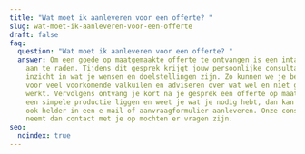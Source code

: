 ```yaml
---
title: "Wat moet ik aanleveren voor een offerte? "
slug: wat-moet-ik-aanleveren-voor-een-offerte
draft: false
faq:
  question: "Wat moet ik aanleveren voor een offerte? "
  answer: Om een goede op maatgemaakte offerte te ontvangen is een intakegesprek
    aan te raden. Tijdens dit gesprek krijgt jouw persoonlijke consultant
    inzicht in wat je wensen en doelstellingen zijn. Zo kunnen we je behoeden
    voor veel voorkomende valkuilen en adviseren over wat wel en niet goed
    werkt. Vervolgens ontvang je kort na je gesprek een offerte op maat. Heb je
    een simpele productie liggen en weet je wat je nodig hebt, dan kan je dit
    ook helder in een e-mail of aanvraagformulier aanleveren. Onze consultant
    neemt dan contact met je op mochten er vragen zijn.
seo:
  noindex: true
---
```

